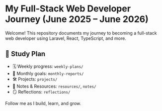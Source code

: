 # My Full-Stack Web Developer Journey (June 2025 – June 2026)

Welcome! This repository documents my journey to becoming a full-stack web developer using Laravel, React, TypeScript, and more.

## 📅 Study Plan
- 🗓️ Weekly progress: `weekly-plans/`
- 📆 Monthly goals: `monthly-reports/`
- 🛠️ Projects: `projects/`
- 🧠 Notes & Resources: `resources/`, `notes/`
- 🪞 Reflections: `reflections/`

Follow me as I build, learn, and grow.